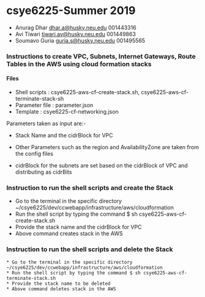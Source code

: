 # csye6225-Summer 2019

* Anurag Dhar dhar.a@husky.neu.edu 001443316
* Avi Tiwari tiwari.av@husky.neu.edu 001449863
* Soumavo Guria guria.s@husky.neu.edu 001495565

### Instructions to create VPC, Subnets, Internet Gateways, Route Tables in the AWS using cloud formation stacks

#### Files

  * Shell scripts : csye6225-aws-cf-create-stack.sh, csye6225-aws-cf-terminate-stack-sh
  * Parameter file : parameter.json
  * Template : csye6225-cf-networking.json

  Parameters taken as input are:-
  * Stack Name and the cidrBlock for VPC

  * Other Parameters such as the region and AvailabilityZone are taken from the config files
  * cidrBlock for the subnets are set based on the cidrBlock of VPC and distributing as cidrBits

### Instruction to run the shell scripts and create the Stack

  * Go to the terminal in the specific directory ~/csye6225/dev/ccwebapp/infrastructure/aws/cloudformation
  * Run the shell script by typing the command $ sh csye6225-aws-cf-create-stack.sh
  * Provide the stack name and the cidrBlock for VPC
  * Above command creates stack in the AWS

  ### Instruction to run the shell scripts and delete the Stack

    * Go to the terminal in the specific directory ~/csye6225/dev/ccwebapp/infrastructure/aws/cloudformation
    * Run the shell script by typing the command $ sh csye6225-aws-cf-terminate-stack.sh
    * Provide the stack name to be deleted
    * Above command deletes stack in the AWS
